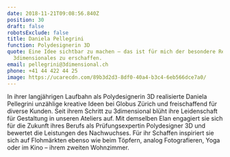 ```yaml
---
date: 2018-11-21T09:08:56.840Z
position: 30
draft: false
robotsExclude: false
title: Daniela Pellegrini
function: Polydesignerin 3D
quote: Eine Idee sichtbar zu machen – das ist für mich der besondere Reiz daran,
  3dimensionales zu erschaffen.
email: pellegrini@3dimensional.ch
phone: +41 44 422 44 25
image: https://ucarecdn.com/89b3d2d3-8df0-40a4-b3c4-6eb566dce7a0/
---
```

In ihrer langjährigen Laufbahn als Polydesignerin 3D realisierte Daniela Pellegrini unzählige kreative Ideen bei Globus Zürich und freischaffend für diverse Kunden. Seit ihrem Schritt zu 3dimensional blüht ihre Leidenschaft für Gestaltung in unseren Ateliers auf. Mit demselben Elan engagiert sie sich für die Zukunft ihres Berufs als Prüfungsexpertin Polydesigner 3D und bewertet die Leistungen des Nachwuchses. Für ihr Schaffen inspiriert sie sich auf Flohmärkten ebenso wie beim Töpfern, analog Fotografieren, Yoga oder im Kino – ihrem zweiten Wohnzimmer.
